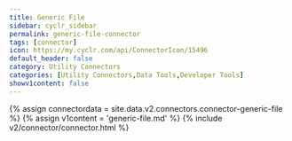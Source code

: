 ```yaml
---
title: Generic File
sidebar: cyclr_sidebar
permalink: generic-file-connector
tags: [connector]
icon: https://my.cyclr.com/api/ConnectorIcon/15496
default_header: false
category: Utility Connectors
categories: [Utility Connectors,Data Tools,Developer Tools]
showv1content: false
---
```

{% assign connectordata = site.data.v2.connectors.connector-generic-file %}
{% assign v1content = 'generic-file.md' %}
{% include v2/connector/connector.html %}	